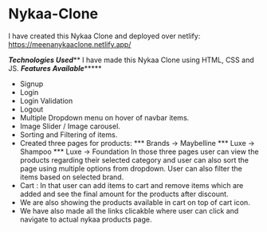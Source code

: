 # Nykaa-Clone
I have created this Nykaa Clone and deployed over netlify: https://meenanykaaclone.netlify.app/

*******Technologies Used*********
I have made this Nykaa Clone using HTML, CSS and JS. 
***Features Available********
* Signup
* Login
* Login Validation
* Logout
* Multiple Dropdown menu on hover of navbar items.
* Image Slider / Image carousel.
* Sorting and Filtering of items.
* Created three pages for products: 
    *** Brands -> Maybelline
    *** Luxe -> Shampoo
    *** Luxe -> Foundation
In those three pages user can view the products regarding their selected category and user can also sort the page using multiple options from dropdown.
User can also filter the items based on selected brand.
* Cart : In that user can add items to cart and remove items which are added and see the final amount for the products after discount.
* We are also showing the products available in cart on top of cart icon.
* We have also made all the links clicakble where user can click and navigate to actual nykaa products page.